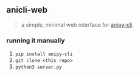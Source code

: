 ## anicli-web

> a simple, minimal web interface for [anipy-cli](https://github.com/sdaqo/anipy-cli/tree/master).

### running it manually

1. `pip install anipy-cli`
2. `git clone <this repo>`
3. `python3 server.py`

